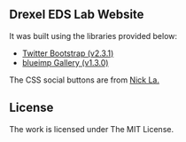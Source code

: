 
## Drexel EDS Lab Website

It was built using the libraries provided below:

- [Twitter Bootstrap (v2.3.1)](https://github.com/twbs/bootstrap)
- [blueimp Gallery (v1.3.0)](https://github.com/blueimp/Gallery)

The CSS social buttons are from [Nick La.](http://webdesignerwall.com/tutorials/css-social-buttons)

## License

The work is licensed under The MIT License.
